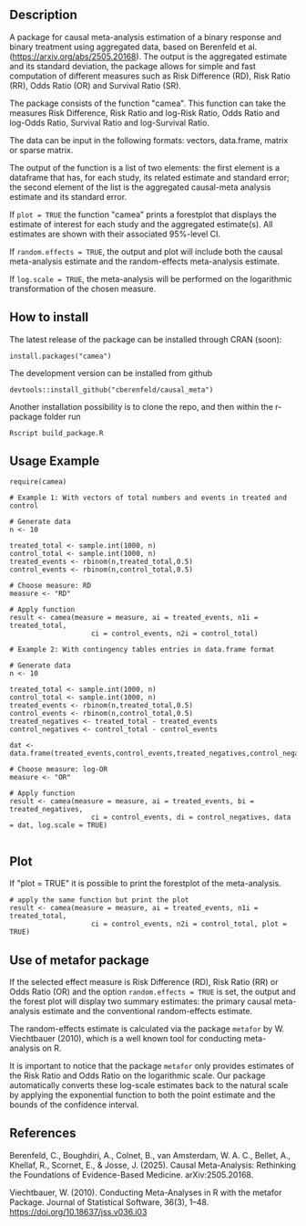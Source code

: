 ## Description

A package for causal meta-analysis estimation of a binary response and binary treatment using aggregated data, based on Berenfeld et al. (https://arxiv.org/abs/2505.20168). The output is the aggregated estimate and its standard deviation, the package allows for simple and fast computation of different measures such as Risk Difference (RD), Risk Ratio (RR), Odds Ratio (OR) and Survival Ratio (SR).

The package consists of the function "camea". This function can take the measures Risk Difference, Risk Ratio and log-Risk Ratio, Odds Ratio and log-Odds Ratio, Survival Ratio and log-Survival Ratio.

The data can be input in the following formats: vectors, data.frame, matrix or sparse matrix.

The output of the function is a list of two elements: the first element is a dataframe that has, for each study, its related estimate and standard error; the second element of the list is the aggregated causal-meta analysis estimate and its standard error.

If `plot = TRUE` the function "camea" prints a forestplot that displays the estimate of interest for each study and the aggregated estimate(s). All estimates are shown with their associated 95%-level CI.

If `random.effects = TRUE`, the output and plot will include both the causal meta-analysis estimate and the random-effects meta-analysis estimate.

If `log.scale = TRUE`, the meta-analysis will be performed on the logarithmic transformation of the chosen measure.

## How to install

The latest release of the package can be installed through CRAN (soon):

```{r, eval = FALSE}
install.packages("camea")
```

The development version can be installed from github

```{r, eval = FALSE}
devtools::install_github("cberenfeld/causal_meta")
```

Another installation possibility is to clone the repo, and then within the r-package folder run

```{r, eval = FALSE}
Rscript build_package.R
```

## Usage Example

```{r}
require(camea)

# Example 1: With vectors of total numbers and events in treated and control

# Generate data
n <- 10

treated_total <- sample.int(1000, n)
control_total <- sample.int(1000, n)
treated_events <- rbinom(n,treated_total,0.5)
control_events <- rbinom(n,control_total,0.5)

# Choose measure: RD
measure <- "RD"

# Apply function
result <- camea(measure = measure, ai = treated_events, n1i = treated_total,
                    ci = control_events, n2i = control_total)

# Example 2: With contingency tables entries in data.frame format

# Generate data
n <- 10

treated_total <- sample.int(1000, n)
control_total <- sample.int(1000, n)
treated_events <- rbinom(n,treated_total,0.5)
control_events <- rbinom(n,control_total,0.5)
treated_negatives <- treated_total - treated_events
control_negatives <- control_total - control_events

dat <- data.frame(treated_events,control_events,treated_negatives,control_negatives)

# Choose measure: log-OR
measure <- "OR"

# Apply function
result <- camea(measure = measure, ai = treated_events, bi = treated_negatives,
                    ci = control_events, di = control_negatives, data = dat, log.scale = TRUE)


```

## Plot

If "plot = TRUE" it is possible to print the forestplot of the meta-analysis.

```{r my-forest-plot, fig.width=9, fig.height=6, out.width='100%'}
# apply the same function but print the plot
result <- camea(measure = measure, ai = treated_events, n1i = treated_total,
                    ci = control_events, n2i = control_total, plot = TRUE)
```

## Use of metafor package

If the selected effect measure is Risk Difference (RD), Risk Ratio (RR) or Odds Ratio (OR) and the option `random.effects = TRUE` is set, the output and the forest plot will display two summary estimates: the primary causal meta-analysis estimate and the conventional random-effects estimate.

The random-effects estimate is calculated via the package `metafor` by W. Viechtbauer (2010), which is a well known tool for conducting meta-analysis on R. 

It is important to notice that the package `metafor` only provides estimates of the Risk Ratio and Odds Ratio on the logarithmic scale. Our package automatically converts these log-scale estimates back to the natural scale by applying the exponential function to both the point estimate and the bounds of the confidence interval.

## References

Berenfeld, C., Boughdiri, A., Colnet, B., van Amsterdam, W. A. C., Bellet, A., Khellaf, R., Scornet, E., & Josse, J. (2025). Causal Meta-Analysis: Rethinking the Foundations of Evidence-Based Medicine. arXiv:2505.20168.

Viechtbauer, W. (2010). Conducting Meta-Analyses in R with the metafor Package. Journal of Statistical Software, 36(3), 1–48. https://doi.org/10.18637/jss.v036.i03
